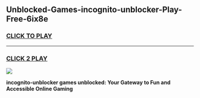 
## Unblocked-Games-incognito-unblocker-Play-Free-6ix8e
<h3>
<a href="https://premium76.site?title=incognito-unblocker&ref=10A">CLICK TO PLAY</a></h3>
<hr>

<h3>
<a href="https://premium76.site?title=incognito-unblocker&ref=10A">CLICK 2 PLAY</a>
  
</h3>

<a href="https://premium76.site?title=incognito-unblocker&ref=10A"><img src="https://clearcache.store/games.png"></a>


**incognito-unblocker games unblocked: Your Gateway to Fun and Accessible Online Gaming**
